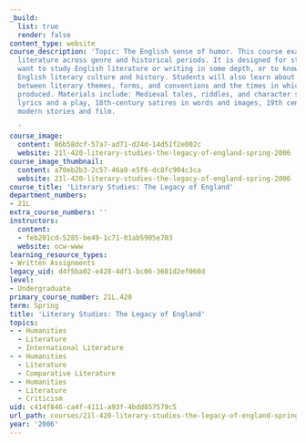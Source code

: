 ```yaml
---
_build:
  list: true
  render: false
content_type: website
course_description: 'Topic: The English sense of humor. This course examines English
  literature across genre and historical periods. It is designed for students who
  want to study English literature or writing in some depth, or to know more about
  English literary culture and history. Students will also learn about the relationships
  between literary themes, forms, and conventions and the times in which they were
  produced. Materials include: Medieval tales, riddles, and character sketches; Renaissance
  lyrics and a play, 18th-century satires in words and images, 19th century irony,
  modern stories and film.

  '
course_image:
  content: 86b58dcf-57a7-ad71-d24d-14d51f2e002c
  website: 21l-420-literary-studies-the-legacy-of-england-spring-2006
course_image_thumbnail:
  content: a70eb2b3-2c57-46a9-e5f6-dc8fc904c3ca
  website: 21l-420-literary-studies-the-legacy-of-england-spring-2006
course_title: 'Literary Studies: The Legacy of England'
department_numbers:
- 21L
extra_course_numbers: ''
instructors:
  content:
  - feb201cd-5285-be49-1c71-01ab5905e703
  website: ocw-www
learning_resource_types:
- Written Assignments
legacy_uid: d4f5ba02-e428-4df1-bc06-3601d2ef060d
level:
- Undergraduate
primary_course_number: 21L.420
term: Spring
title: 'Literary Studies: The Legacy of England'
topics:
- - Humanities
  - Literature
  - International Literature
- - Humanities
  - Literature
  - Comparative Literature
- - Humanities
  - Literature
  - Criticism
uid: c414f846-ca4f-4111-a93f-4bdd857579c5
url_path: courses/21l-420-literary-studies-the-legacy-of-england-spring-2006
year: '2006'
---
```

